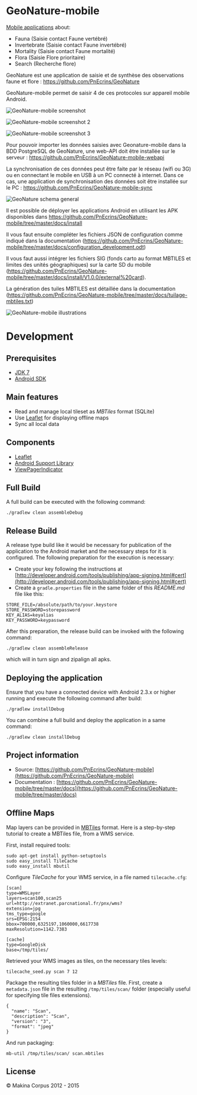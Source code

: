 # GeoNature-mobile
[Mobile applications](https://github.com/PnEcrins/GeoNature-mobile) about:

* Fauna (Saisie contact Faune vertébré)
* Invertebrate (Saisie contact Faune invertébré)
* Mortality (Saisie contact Faune mortalité)
* Flora (Saisie Flore prioritaire)
* Search (Recherche flore)

GeoNature est une application de saisie et de synthèse des observations faune et flore : https://github.com/PnEcrins/GeoNature

GeoNature-mobile permet de saisir 4 de ces protocoles sur appareil mobile Android.

![GeoNature-mobile screenshot](https://github.com/PnEcrins/GeoNature/raw/master/docs/images/screen-contact-faune-nomade.jpg)

![GeoNature-mobile screenshot 2](https://github.com/PnEcrins/GeoNature/raw/master/docs/images/screen-applis.jpg)

![GeoNature-mobile screenshot 3](https://github.com/PnEcrins/GeoNature/raw/master/docs/images/screen-applis-02.jpg)

Pour pouvoir importer les données saisies avec Geonature-mobile dans la BDD PostgreSQL de GeoNature, une web-API doit être installée sur le serveur : https://github.com/PnEcrins/GeoNature-mobile-webapi

La synchronisation de ces données peut être faite par le réseau (wifi ou 3G) ou en connectant le mobile en USB à un PC connecté à internet. Dans ce cas, une application de synchronisation des données soit être installée sur le PC : https://github.com/PnEcrins/GeoNature-mobile-sync 

![GeoNature schema general](https://github.com/PnEcrins/GeoNature/raw/master/docs/images/schema-geonature-environnement.jpg)

Il est possible de déployer les applications Android en utilisant les APK disponibles dans https://github.com/PnEcrins/GeoNature-mobile/tree/master/docs/install

Il vous faut ensuite compléter les fichiers JSON de configuration comme indiqué dans la documentation (https://github.com/PnEcrins/GeoNature-mobile/tree/master/docs/configuration_development.odt)

Il vous faut aussi intégrer les fichiers SIG (fonds carto au format MBTILES et limites des unités géographiques) sur la carte SD du mobile (https://github.com/PnEcrins/GeoNature-mobile/tree/master/docs/install/V1.0.0/external%20card).

La génération des tuiles MBTILES est détaillée dans la documentation (https://github.com/PnEcrins/GeoNature-mobile/tree/master/docs/tuilage-mbtiles.txt)

![GeoNature-mobile illustrations](https://github.com/PnEcrins/GeoNature/raw/master/docs/images/illustration-geonature-mobile.jpg)

# Development

## Prerequisites
* [JDK 7](https://jdk7.java.net/download.html)
* [Android SDK](http://developer.android.com/sdk/index.html)

## Main features
* Read and manage local tileset as *MBTiles* format (SQLite)
* Use [Leaflet](http://leafletjs.com/) for displaying offline maps
* Sync all local data

## Components
* [Leaflet](http://leafletjs.com/)
* [Android Support Library](http://developer.android.com/tools/support-library/index.html)
* [ViewPagerIndicator](http://viewpagerindicator.com/)

## Full Build
A full build can be executed with the following command:

```
./gradlew clean assembleDebug
```

## Release Build
A release type build like it would be necessary for publication of the application to the Android
market and the necessary steps for it is configured.
The following preparation for the execution is necessary:

* Create your key following the instructions at [http://developer.android.com/tools/publishing/app-signing.html#cert](http://developer.android.com/tools/publishing/app-signing.html#cert)
* Create a ``gradle.properties`` file in the same folder of this *README.md* file like this:

```
STORE_FILE=/absolute/path/to/your.keystore
STORE_PASSWORD=storepassword
KEY_ALIAS=keyalias
KEY_PASSWORD=keypassword
```

After this preparation, the release build can be invoked with the following command:

```
./gradlew clean assembleRelease
```

which will in turn sign and zipalign all apks.

## Deploying the application
Ensure that you have a connected device with Android 2.3.x or higher running and execute the
following command after build:

```
./gradlew installDebug
```

You can combine a full build and deploy the application in a same command:

```
./gradlew clean installDebug
```

## Project information
* Source: [https://github.com/PnEcrins/GeoNature-mobile](https://github.com/PnEcrins/GeoNature-mobile)
* Documentation : [https://github.com/PnEcrins/GeoNature-mobile/tree/master/docs](https://github.com/PnEcrins/GeoNature-mobile/tree/master/docs)

## Offline Maps
Map layers can be provided in [MBTiles](http://mapbox.com/developers/mbtiles/) format.
Here is a step-by-step tutorial to create a MBTiles file, from a WMS service.

First, install required tools:

```
sudo apt-get install python-setuptools
sudo easy_install TileCache
sudo easy_install mbutil
```

Configure *TileCache* for your WMS service, in a file named ``tilecache.cfg``:

```
[scan]
type=WMSLayer
layers=scan100,scan25
url=http://extranet.parcnational.fr/pnx/wms?
extension=jpg
tms_type=google
srs=EPSG:2154
bbox=700000,6325197,1060000,6617738
maxResolution=1142.7383

[cache]
type=GoogleDisk
base=/tmp/tiles/
```

Retrieved your WMS images as tiles, on the necessary tiles levels:

```
tilecache_seed.py scan 7 12
```

Package the resulting tiles folder in a *MBTiles* file.
First, create a ``metadata.json`` file in the resulting ``/tmp/tiles/scan/`` folder (especially useful for specifying tile files extensions).

```
{
  "name": "Scan",
  "description": "Scan",
  "version": "3",
  "format": "jpeg"
}
```

And run packaging:

```
mb-util /tmp/tiles/scan/ scan.mbtiles
```

## License
&copy; Makina Corpus 2012 - 2015
